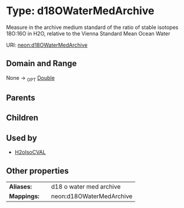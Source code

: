 
# Type: d18OWaterMedArchive


Measure in the archive medium standard of the ratio of stable isotopes 18O:16O in H2O, relative to the Vienna Standard Mean Ocean Water

URI: [neon:d18OWaterMedArchive](https://data.neonscience.org/d18OWaterMedArchive)


## Domain and Range

None ->  <sub>OPT</sub> [Double](types/Double.md)

## Parents


## Children


## Used by

 * [H2oIsoCVAL](H2oIsoCVAL.md)

## Other properties

|  |  |  |
| --- | --- | --- |
| **Aliases:** | | d18 o water med archive |
| **Mappings:** | | neon:d18OWaterMedArchive |

